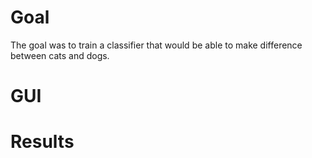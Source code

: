 # Goal
The goal was to train a classifier that would be able to make difference between cats and dogs.

# GUI

# Results
